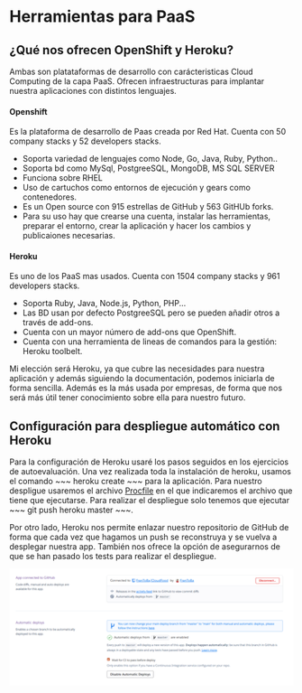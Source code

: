 # Herramientas para PaaS

## ¿Qué nos ofrecen OpenShift y Heroku?

Ambas son platataformas de desarrollo con carácteristicas Cloud Computing de la capa PaaS. Ofrecen infraestructuras para implantar nuestra aplicaciones con distintos lenguajes.

#### Openshift

Es la plataforma de desarrollo de Paas creada por Red Hat. Cuenta con 50 company stacks y 52 developers stacks.
- Soporta variedad de lenguajes como Node, Go, Java, Ruby, Python..
- Soporta bd como MySql, PostgreeSQL, MongoDB, MS SQL SERVER
- Funciona sobre RHEL
- Uso de cartuchos como entornos de ejecución y gears como contenedores.
- Es un Open source con 915 estrellas de GitHub y 563 GitHUb forks.
- Para su uso hay que crearse una cuenta, instalar las herramientas, preparar el entorno, crear la aplicación y hacer los cambios y publicaiones necesarias.

#### Heroku

Es uno de los PaaS mas usados. Cuenta con 1504 company stacks y 961 developers stacks.
- Soporta Ruby, Java, Node.js, Python, PHP...
- Las BD usan por defecto PostgreeSQL pero se pueden añadir otros a través de add-ons.
- Cuenta con un mayor número de add-ons que OpenShift.
- Cuenta con una herramienta de lineas de comandos para la gestión: Heroku toolbelt.

Mi elección será Heroku, ya que cubre las necesidades para nuestra aplicación y además siguiendo la documentación, podemos iniciarla de forma sencilla. Además es la más usada por empresas, de forma que nos será más útil tener conocimiento sobre ella para nuestro futuro.

## Configuración para despliegue automático con Heroku

Para la configuración de Heroku usaré los pasos seguidos en los ejercicios de autoevaluación. Una vez realizada toda la instalación de heroku, usamos el comando ~~~ heroku create ~~~ para la aplicación. Para nuestro despligue usaremos el archivo [Procfile](../Procfile) en el que indicaremos el archivo que tiene que ejecutarse. Para realizar el despliegue solo tenemos que ejecutar ~~~ git push heroku master ~~~.

Por otro lado, Heroku nos permite enlazar nuestro repositorio de GitHub de forma que cada vez que hagamos un push se reconstruya y se vuelva a desplegar nuestra app. También nos ofrece la opción de asegurarnos de que se han pasado los tests para realizar el despliegue.

![](./imagenes/aut_heroku.png)
